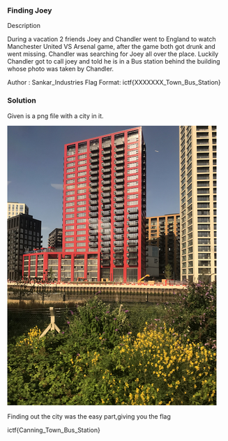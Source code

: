 ### Finding Joey
Description

During a vacation 2 friends Joey and Chandler went to England to watch Manchester United VS Arsenal game, after the game both got drunk and went missing. Chandler was searching for Joey all over the place. Luckily Chandler got to call joey and told he is in a Bus station behind the building whose photo was taken by Chandler.

Author : Sankar_Industries
Flag Format:
ictf{XXXXXXX_Town_Bus_Station}

### Solution
Given is a png file with a city in it.

![alttext](./findingjoey/city.png)

Finding out the city was the easy part,giving you the flag

ictf{Canning_Town_Bus_Station}


